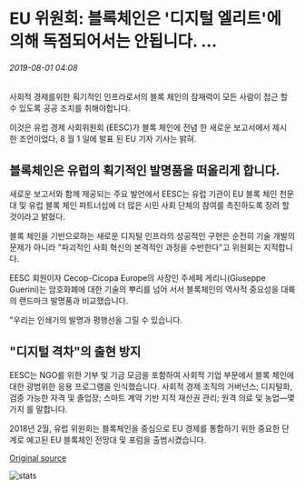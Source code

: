 # EU 위원회: 블록체인은 '디지털 엘리트'에 의해 독점되어서는 안됩니다. ...

###### 2019-08-01 04:08

사회적 경제를위한 획기적인 인프라로서의 블록 체인의 잠재력이 모든 사람이 접근 할 수 있도록 공공 조치를 취해야합니다.

이것은 유럽 경제 사회위원회 (EESC)가 블록 체인에 전념 한 새로운 보고서에서 제시 한 조언이었다, 8 월 1 일에 발표 된 EU 기자 기사는 밝혀.

## 블록체인은 유럽의 획기적인 발명품을 떠올리게 합니다.

새로운 보고서와 함께 제공되는 주요 발언에서 EESC는 유럽 기관이 EU 블록 체인 천문대 및 유럽 블록 체인 파트너십에 더 많은 시민 사회 단체의 참여를 촉진하도록 장려 할 것이라고 밝혔다.

블록 체인을 기반으로하는 새로운 디지털 인프라의 성공적인 구현은 순전히 기술 개발의 문제가 아니라 "파괴적인 사회 혁신의 본격적인 과정을 수반한다"고 위원회는 지적합니다.

EESC 회원이자 Cecop-Cicopa Europe의 사장인 주세페 게리니(Giuseppe Guerini)는 암호화폐에 대한 기술의 뿌리를 넘어 서서 블록체인의 역사적 중요성을 대륙의 랜드마크 발명품과 비교했습니다.

"우리는 인쇄기의 발명과 평행선을 그릴 수 있습니다.

## "디지털 격차"의 출현 방지

EESC는 NGO를 위한 기부 및 기금 모금을 포함하여 사회적 기업 부문에서 블록 체인에 대한 광범위한 응용 프로그램을 인식했습니다. 사회적 경제 조직의 거버넌스; 디지털화, 검증 가능한 자격 및 졸업장; 스마트 계약 기반 지적 재산권 관리; 원격 의료 및 농업―몇 가지 를 말합니다.

2018년 2월, 유럽 위원회는 블록체인을 중심으로 EU 경제를 통합하기 위한 중요한 단계로 예고된 EU 블록체인 전망대 및 포럼을 출범시켰습니다.

[Original source](https://cointelegraph.com/news/eu-committee-blockchain-must-not-be-monopolized-by-a-digital-elite)

![stats](https://c.statcounter.com/11760860/0/a89fa40b/1/ "stats")